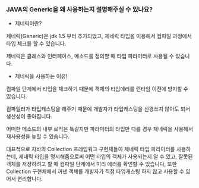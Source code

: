 ### JAVA의 Generic을 왜 사용하는지 설명해주실 수 있나요?

- 제네릭이란?

제네릭(Generic)은 jdk 1.5 부터 추가되었고, 제네릭 타입을 이용해서 컴파일 과정에서 타입 체크를 할 수 있습니다.

제네릭은 클래스와 인터페이스, 메소드를 정의할 때 타입 파라미터로 사용될 수 있습니다.



- 제네릭을 사용하는 이유!

컴파일 단계에서 타입을 체크하기 때문에 객체의 타입에러를 런타임 이전에 방지할 수 있습니다. 

컴파일러가 타입캐스팅을 해주기 때문에 개발자가 타입캐스팅을 신경쓰지 않아도 되서 생산성이 좋아집니다.

어떠한 메소드의 내부 로직은 똑같지만 파라미터의 타입만 다를 경우 제네릭을 사용해서 재사용성을 높힐 수 있습니다.


대표적으로 자바의 Collection 프레임워크 구현체들이 제네릭 타입 파라미터를 사용하는데,
제네릭 타입을 명시해줌으로써 어떤 타입의 객체가 사용되는지 알 수 있고,
잘못된 객체를 저장하려고 할 때 컴파일 단계에서 미리 에러를 확인할 수 있습니다,
또한 Collection 구현체에서 꺼낸 객체를 개발자가 직접 타입캐스팅 하지 않고 사용할 수 있어서 편리합니다.